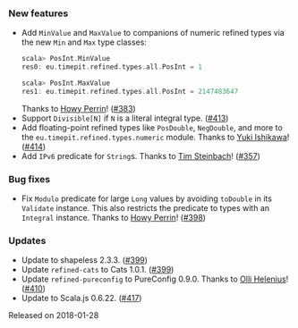 ### New features

* Add `MinValue` and `MaxValue` to companions of numeric refined types
  via the new `Min` and `Max` type classes:
  ```scala
  scala> PosInt.MinValue
  res0: eu.timepit.refined.types.all.PosInt = 1

  scala> PosInt.MaxValue
  res1: eu.timepit.refined.types.all.PosInt = 2147483647
  ```
  Thanks to [Howy Perrin](https://github.com/howyp)! ([#383][#383])
* Support `Divisible[N]` if `N` is a literal integral type. ([#413][#413])
* Add floating-point refined types like `PosDouble`, `NegDouble`, and more
  to the `eu.timepit.refined.types.numeric` module.
  Thanks to [Yuki Ishikawa](https://github.com/rider-yi)! ([#414][#414])
* Add `IPv6` predicate for `String`s.
  Thanks to [Tim Steinbach](https://github.com/NeQuissimus)! ([#357][#357])

### Bug fixes

* Fix `Modulo` predicate for large `Long` values by avoiding `toDouble`
  in its `Validate` instance. This also restricts the predicate to types
  with an `Integral` instance.
  Thanks to [Howy Perrin](https://github.com/howyp)! ([#398][#398])

### Updates

* Update to shapeless 2.3.3. ([#399][#399])
* Update `refined-cats` to Cats 1.0.1. ([#399][#399])
* Update `refined-pureconfig` to PureConfig 0.9.0.
  Thanks to [Olli Helenius](https://github.com/liff)! ([#410][#410])
* Update to Scala.js 0.6.22. ([#417][#417])

[#357]: https://github.com/fthomas/refined/pull/357
[#383]: https://github.com/fthomas/refined/pull/383
[#398]: https://github.com/fthomas/refined/pull/398
[#399]: https://github.com/fthomas/refined/pull/399
[#410]: https://github.com/fthomas/refined/pull/410
[#413]: https://github.com/fthomas/refined/pull/413
[#414]: https://github.com/fthomas/refined/pull/414
[#417]: https://github.com/fthomas/refined/pull/417

Released on 2018-01-28
